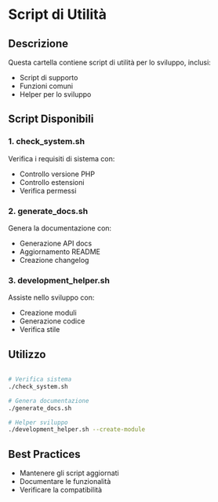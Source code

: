 # Script di Utilità

## Descrizione
Questa cartella contiene script di utilità per lo sviluppo, inclusi:
- Script di supporto
- Funzioni comuni
- Helper per lo sviluppo

## Script Disponibili

### 1. check_system.sh
Verifica i requisiti di sistema con:
- Controllo versione PHP
- Controllo estensioni
- Verifica permessi

### 2. generate_docs.sh
Genera la documentazione con:
- Generazione API docs
- Aggiornamento README
- Creazione changelog

### 3. development_helper.sh
Assiste nello sviluppo con:
- Creazione moduli
- Generazione codice
- Verifica stile

## Utilizzo

```bash

# Verifica sistema
./check_system.sh

# Genera documentazione
./generate_docs.sh

# Helper sviluppo
./development_helper.sh --create-module
```

## Best Practices
- Mantenere gli script aggiornati
- Documentare le funzionalità
- Verificare la compatibilità 

